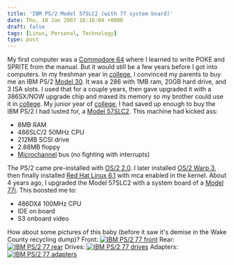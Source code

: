 ```yaml
---
title: 'IBM PS/2 Model 57SLC2 (with 77 system board)'
date: Thu, 18 Jan 2007 18:16:04 +0000
draft: false
tags: [Linux, Personal, Technology]
type: post
---
```


My first computer was a [Commodore 64](http://en.wikipedia.org/wiki/Commodore_64) where I learned to write POKE and SPRITE from the manual. But it would still be a few years before I got into computers. In my freshman year in [college](http://www.umd.edu/), I convinced my parents to buy me an IBM PS/2 [Model 30](http://en.wikipedia.org/wiki/IBM_Personal_System/2#Models). It was a 286 with 1MB ram, 20GB hard drive, and 3 ISA slots. I used that for a couple years, then gave upgraded it with a 386SX/NOW upgrade chip and maxed its memory so my brother could use it in [college](http://www.vt.edu/). My junior year of [college](http://www.umd.edu/), I had saved up enough to buy the IBM PS/2 I had lusted for, a [Model 57SLC2](http://en.wikipedia.org/wiki/IBM_Personal_System/2#Models). This machine had kicked ass:

*   8MB RAM
*   486SLC/2 50MHz CPU
*   212MB SCSI drive
*   2.88MB floppy
*   [Microchannel](http://en.wikipedia.org/wiki/MicroChannel) bus (no fighting with interrupts)

The PS/2 came pre-installed with [OS/2 2.0](http://en.wikipedia.org/wiki/IBM_OS/2). I later installed [OS/2 Warp 3](http://en.wikipedia.org/wiki/IBM_OS/2#The_.22Warp.22_years), then finally installed [Red Hat Linux 6.1](http://en.wikipedia.org/wiki/Red_Hat_Linux) with mca enabled in the kernel. About 4 years ago, I upgraded the Model 57SLC2 with a system board of a [Model 77i](http://en.wikipedia.org/wiki/IBM_Personal_System/2#Models). This boosted me to:

*   486DX4 100MHz CPU
*   IDE on board
*   S3 onboard video

How about some pictures of this baby (before it saw it's demise in the Wake County recycling dump)? Front: [![IBM PS/2 77 front](http://farm1.static.flickr.com/157/343529637_b00255dcc6.jpg)](http://www.flickr.com/photos/jmrodri/343529637/ "Photo Sharing") Rear: [![IBM PS/2 77 rear](http://farm1.static.flickr.com/153/343529646_d61ac5fb96.jpg)](http://www.flickr.com/photos/jmrodri/343529646/ "Photo Sharing") Drives: [![IBM PS/2 77 drives](http://farm1.static.flickr.com/149/343529658_d5bb6811b0.jpg)](http://www.flickr.com/photos/jmrodri/343529658/ "Photo Sharing") Adapters: [![IBM PS/2 77 adapters](http://farm1.static.flickr.com/133/343529648_39c4d2bf17.jpg)](http://www.flickr.com/photos/jmrodri/343529648/ "Photo Sharing")